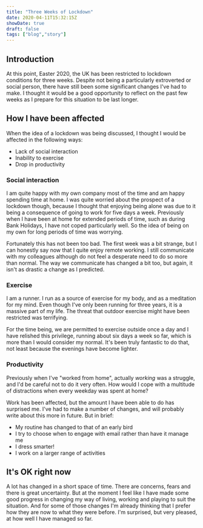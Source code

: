 ```yaml
---
title: "Three Weeks of Lockdown"
date: 2020-04-11T15:32:15Z
showDate: true
draft: false
tags: ["blog","story"]
---
```


## Introduction

At this point, Easter 2020, the UK has been restricted to lockdown conditions for three weeks. Despite not being a particularly extroverted or social person, there have still been some significant changes I've had to make. I thought it would be a good opportunity to reflect on the past few weeks as I prepare for this situation to be last longer.

## How I have been affected

When the idea of a lockdown was being discussed, I thought I would be affected in the following ways:

* Lack of social interaction
* Inability to exercise
* Drop in productivity

### Social interaction

I am quite happy with my own company most of the time and am happy spending time at home. I was quite worried about the prospect of a lockdown though, because I thought that enjoying being alone was due to it being a consequence of going to work for five days a week. Previously when I have been at home for extended periods of time, such as during Bank Holidays, I have not coped particularly well. So the idea of being on my own for long periods of time was worrying.

Fortunately this has not been too bad. The first week was a bit strange, but I can honestly say now that I quite enjoy remote working. I still communicate with my colleagues although do not feel a desperate need to do so more than normal. The way we communicate has changed a bit too, but again, it isn't as drastic a change as I predicted.

### Exercise

I am a runner. I run as a source of exercise for my body, and as a meditation for my mind. Even though I've only been running for three years, it is a massive part of my life. The threat that outdoor exercise might have been restricted was terrifying.

For the time being, we are permitted to exercise outside once a day and I have relished this privilege, running about six days a week so far, which is more than I would consider my normal. It's been truly fantastic to do that, not least because the evenings have become lighter.

### Productivity

Previously when I've "worked from home", actually *working* was a struggle, and I'd be careful not to do it very often. How would I cope with a multitude of distractions when every weekday was spent at home?

Work has been affected, but the amount I have been able to do has surprised me. I've had to make a number of changes, and will probably write about this more in future. But in brief:

* My routine has changed to that of an early bird
* I try to choose when to engage with email rather than have it manage me
* I dress smarter!
* I work on a larger range of activities

## It's OK right now

A lot has changed in a short space of time. There are concerns, fears and there is great uncertainty. But at the moment I feel like I have made some good progress in changing my way of living, working and playing to suit the situation. And for some of those changes I'm already thinking that I prefer how they are now to what they were before. I'm surprised, but very pleased, at how well I have managed so far.
